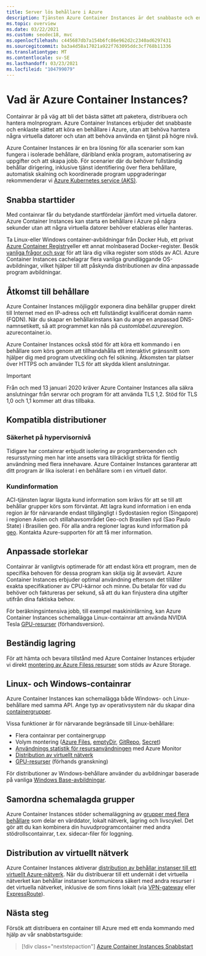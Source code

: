 ```yaml
---
title: Server lös behållare i Azure
description: Tjänsten Azure Container Instances är det snabbaste och enklaste sättet att köra isolerade behållare i Azure, utan att behöva hantera virtuella datorer och utan att behöva använda en initierare på högre nivå.
ms.topic: overview
ms.date: 03/22/2021
ms.custom: seodec18, mvc
ms.openlocfilehash: c445687db7a154b6fc86e962d2c2340ad6297431
ms.sourcegitcommit: ba3a4d58a17021a922f763095ddc3cf768b11336
ms.translationtype: MT
ms.contentlocale: sv-SE
ms.lasthandoff: 03/23/2021
ms.locfileid: "104799079"
---
```

# <a name="what-is-azure-container-instances"></a>Vad är Azure Container Instances?

Containrar är på väg att bli det bästa sättet att paketera, distribuera och hantera molnprogram. Azure Container Instances erbjuder det snabbaste och enklaste sättet att köra en behållare i Azure, utan att behöva hantera några virtuella datorer och utan att behöva använda en tjänst på högre nivå.

Azure Container Instances är en bra lösning för alla scenarier som kan fungera i isolerade behållare, däribland enkla program, automatisering av uppgifter och att skapa jobb. För scenarier där du behöver fullständig behållar dirigering, inklusive tjänst identifiering över flera behållare, automatisk skalning och koordinerade program uppgraderingar rekommenderar vi [Azure Kubernetes service (AKS)](../aks/index.yml).

## <a name="fast-startup-times"></a>Snabba starttider

Med containrar får du betydande startfördelar jämfört med virtuella datorer. Azure Container Instances kan starta en behållare i Azure på några sekunder utan att några virtuella datorer behöver etableras eller hanteras.

Ta Linux-eller Windows container-avbildningar från Docker Hub, ett privat [Azure Container Registry](../container-registry/index.yml)eller ett annat molnbaserad Docker-register. Besök [vanliga frågor och svar](container-instances-faq.md) för att lära dig vilka register som stöds av ACI. Azure Container Instances cachelagrar flera vanliga grundläggande OS-avbildningar, vilket hjälper till att påskynda distributionen av dina anpassade program avbildningar.

## <a name="container-access"></a>Åtkomst till behållare

Azure Container Instances möjliggör exponera dina behållar grupper direkt till Internet med en IP-adress och ett fullständigt kvalificerat domän namn (FQDN). När du skapar en behållarinstans kan du ange en anpassad DNS-namnsetikett, så att programmet kan nås på *customlabel*.*azureregion*. azurecontainer.io.

Azure Container Instances också stöd för att köra ett kommando i en behållare som körs genom att tillhandahålla ett interaktivt gränssnitt som hjälper dig med program utveckling och fel sökning. Åtkomsten tar platser över HTTPS och använder TLS för att skydda klient anslutningar.

> [!IMPORTANT]
> Från och med 13 januari 2020 kräver Azure Container Instances alla säkra anslutningar från servrar och program för att använda TLS 1,2. Stöd för TLS 1,0 och 1,1 kommer att dras tillbaka.

## <a name="compliant-deployments"></a>Kompatibla distributioner

### <a name="hypervisor-level-security"></a>Säkerhet på hypervisornivå

Tidigare har containrar erbjudit isolering av programberoenden och resursstyrning men har inte ansetts vara tillräckligt strikta för fientlig användning med flera innehavare. Azure Container Instances garanterar att ditt program är lika isolerat i en behållare som i en virtuell dator.

### <a name="customer-data"></a>Kundinformation

ACI-tjänsten lagrar lägsta kund information som krävs för att se till att behållar grupper körs som förväntat. Att lagra kund information i en enda region är för närvarande endast tillgängligt i Sydostasien region (Singapore) i regionen Asien och stillahavsområdet Geo-och Brasilien syd (Sao Paulo State) i Brasilien geo. För alla andra regioner lagras kund information på [geo](https://azure.microsoft.com/global-infrastructure/geographies/). Kontakta Azure-supporten för att få mer information.

## <a name="custom-sizes"></a>Anpassade storlekar

Containrar är vanligtvis optimerade för att endast köra ett program, men de specifika behoven för dessa program kan skilja sig åt avsevärt. Azure Container Instances erbjuder optimal användning eftersom det tillåter exakta specifikationer av CPU-kärnor och minne. Du betalar för vad du behöver och faktureras per sekund, så att du kan finjustera dina utgifter utifrån dina faktiska behov.

För beräkningsintensiva jobb, till exempel maskininlärning, kan Azure Container Instances schemalägga Linux-containrar att använda NVIDIA Tesla [GPU-resurser](container-instances-gpu.md) (förhandsversion).

## <a name="persistent-storage"></a>Beständig lagring

För att hämta och bevara tillstånd med Azure Container Instances erbjuder vi direkt [montering av Azure Filess resurser](./container-instances-volume-azure-files.md) som stöds av Azure Storage.

## <a name="linux-and-windows-containers"></a>Linux- och Windows-containrar

Azure Container Instances kan schemalägga både Windows- och Linux-behållare med samma API. Ange typ av operativsystem när du skapar dina [containergrupper](container-instances-container-groups.md).

Vissa funktioner är för närvarande begränsade till Linux-behållare:

* Flera containrar per containergrupp
* Volym montering ([Azure Files](container-instances-volume-azure-files.md), [emptyDir](container-instances-volume-emptydir.md), [GitRepo](container-instances-volume-gitrepo.md), [Secret](container-instances-volume-secret.md))
* [Användnings statistik för resursanvändningen](container-instances-monitor.md) med Azure Monitor
* [Distribution av virtuellt nätverk](container-instances-vnet.md)
* [GPU-resurser](container-instances-gpu.md) (förhands granskning)

För distributioner av Windows-behållare använder du avbildningar baserade på vanliga [Windows Base-avbildningar](container-instances-faq.md#what-windows-base-os-images-are-supported).

## <a name="co-scheduled-groups"></a>Samordna schemalagda grupper

Azure Container Instances stöder schemaläggning av [grupper med flera behållare](container-instances-container-groups.md) som delar en värddator, lokalt nätverk, lagring och livscykel. Det gör att du kan kombinera din huvudprogramcontainer med andra stödrollscontainrar, t.ex. sidecar-filer för loggning.

## <a name="virtual-network-deployment"></a>Distribution av virtuellt nätverk

Azure Container Instances aktiverar [distribution av behållar instanser till ett virtuellt Azure-nätverk](container-instances-vnet.md). När du distribuerar till ett undernät i det virtuella nätverket kan behållar instanser kommunicera säkert med andra resurser i det virtuella nätverket, inklusive de som finns lokalt (via [VPN-gateway](../vpn-gateway/vpn-gateway-about-vpngateways.md) eller [ExpressRoute](../expressroute/expressroute-introduction.md)).

## <a name="next-steps"></a>Nästa steg

Försök att distribuera en container till Azure med ett enda kommando med hjälp av vår snabbstartsguide:

> [!div class="nextstepaction"]
> [Azure Container Instances Snabbstart](container-instances-quickstart.md)

<!-- LINKS - External -->
[terms-of-use]: https://azure.microsoft.com/support/legal/preview-supplemental-terms/
